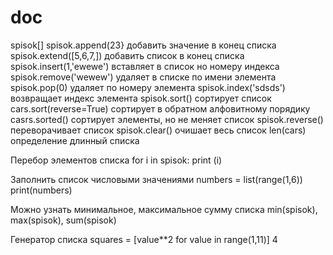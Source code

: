 # doc
spisok[]
spisok.append(23} добавить значение в конец списка
spisok.extend([5,6,7,]) добавить список в конец списка
spisok.insert(1,'ewewe') вставляет в список но номеру индекса
spisok.remove('wewew') удаляет в списке по имени элемента
spisok.pop(0) удаляет по номеру элемента
spisok.index('sdsds') возвращает индекс элемента 
spisok.sort() сортирует список
cars.sort(reverse=True) сортирует в обратном алфовитному порядику
casrs.sorted() сортирует элементы, но не меняет список
spisok.reverse() переворачивает список
spisok.clear() очишает весь список
len(cars) определение длинный списка

Перебор элементов списка
for i in spisok:
  print (i)

Заполнить список числовыми значениями
numbers = list(range(1,6))
print(numbers)

Можно узнать минимальное, максимальное сумму списка
min(spisok), max(spisok), sum(spisok)

Генератор списка
squares = [value**2 for value in range(1,11)]
4
